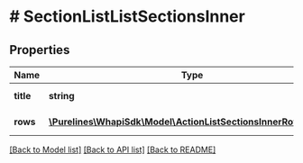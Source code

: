 # # SectionListListSectionsInner

## Properties

Name | Type | Description | Notes
------------ | ------------- | ------------- | -------------
**title** | **string** | Title of the section | [optional]
**rows** | [**\Purelines\WhapiSdk\Model\ActionListSectionsInnerRowsInner[]**](ActionListSectionsInnerRowsInner.md) | Rows of the section | [optional]

[[Back to Model list]](../../README.md#models) [[Back to API list]](../../README.md#endpoints) [[Back to README]](../../README.md)
